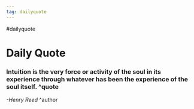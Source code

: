 ```yaml
---
tag: dailyquote
---
```


#dailyquote

# Daily Quote

### Intuition is the very force or activity of the soul in its experience through whatever has been the experience of the soul itself. ^quote
*-Henry Reed* ^author
